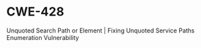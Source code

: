 # CWE-428
Unquoted Search Path or Element | Fixing Unquoted Service Paths Enumeration Vulnerability
